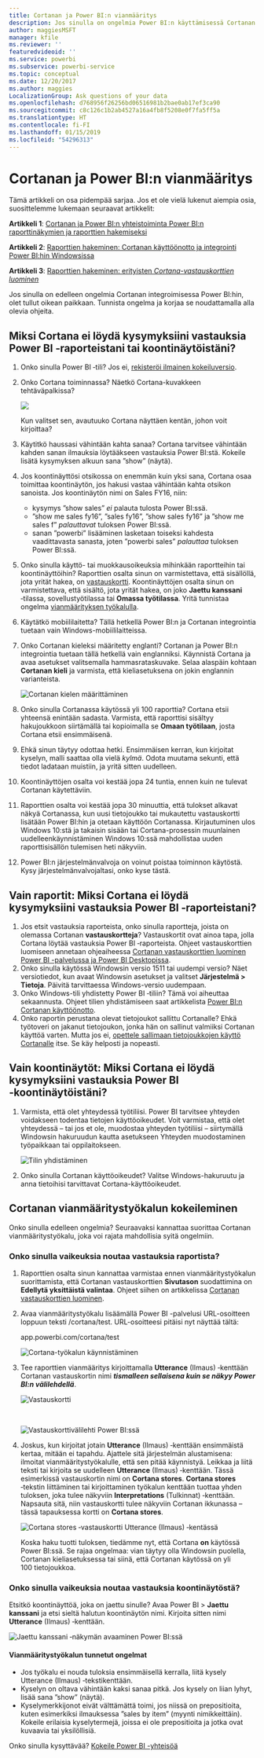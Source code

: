 ```yaml
---
title: Cortanan ja Power BI:n vianmääritys
description: Jos sinulla on ongelmia Power BI:n käyttämisessä Cortanan avulla, kokeile tämän artikkelin toimia.
author: maggiesMSFT
manager: kfile
ms.reviewer: ''
featuredvideoid: ''
ms.service: powerbi
ms.subservice: powerbi-service
ms.topic: conceptual
ms.date: 12/20/2017
ms.author: maggies
LocalizationGroup: Ask questions of your data
ms.openlocfilehash: d768956f26256bd06516981b2bae0ab17ef3ca90
ms.sourcegitcommit: c8c126c1b2ab4527a16a4fb8f5208e0f7fa5ff5a
ms.translationtype: HT
ms.contentlocale: fi-FI
ms.lasthandoff: 01/15/2019
ms.locfileid: "54296313"
---
```

# <a name="troubleshoot-cortana-for-power-bi"></a>Cortanan ja Power BI:n vianmääritys
Tämä artikkeli on osa pidempää sarjaa. Jos et ole vielä lukenut aiempia osia, suosittelemme lukemaan seuraavat artikkelit:

**Artikkeli 1**: [Cortanan ja Power BI:n yhteistoiminta Power BI:n raporttinäkymien ja raporttien hakemiseksi](service-cortana-intro.md)

**Artikkeli 2**: [Raporttien hakeminen: Cortanan käyttöönotto ja integrointi Power BI:hin Windowsissa](service-cortana-enable.md)

**Artikkeli 3**: [Raporttien hakeminen: erityisten *Cortana-vastauskorttien luominen*](service-cortana-answer-cards.md)

Jos sinulla on edelleen ongelmia Cortanan integroimisessa Power BI:hin, olet tullut oikean paikkaan. Tunnista ongelma ja korjaa se noudattamalla alla olevia ohjeita.

## <a name="why-doesnt-cortana-find-answers-from-my-power-bi-reports-or-dashboards"></a>Miksi Cortana ei löydä kysymyksiini vastauksia Power BI ‑raporteistani tai koontinäytöistäni?
1. Onko sinulla Power BI ‑tili?  Jos ei, [rekisteröi ilmainen kokeiluversio](https://powerbi.microsoft.com/get-started/).
2. Onko Cortana toiminnassa?  Näetkö Cortana-kuvakkeen tehtäväpalkissa?

    ![](media/service-cortana-troubleshoot/power-bi-cortana-icon.png)

    Kun valitset sen, avautuuko Cortana näyttäen kentän, johon voit kirjoittaa?
3. Käytitkö haussasi vähintään kahta sanaa? Cortana tarvitsee vähintään kahden sanan ilmauksia löytääkseen vastauksia Power BI:stä. Kokeile lisätä kysymyksen alkuun sana ”show” (näytä).
4. Jos koontinäyttösi otsikossa on enemmän kuin yksi sana, Cortana osaa toimittaa koontinäytön, jos hakusi vastaa vähintään kahta otsikon sanoista. Jos koontinäytön nimi on Sales FY16, niin:

   * kysymys ”show sales” *ei* palauta tulosta Power BI:ssä.   
   * ”show me sales fy16”, ”sales fy16”, ”show sales fy16” ja ”show me sales f” *palauttavat* tuloksen Power BI:ssä.    
   * sanan ”powerbi” lisääminen lasketaan toiseksi kahdesta vaadittavasta sanasta, joten ”powerbi sales” *palauttaa* tuloksen Power BI:ssä.
5. Onko sinulla käyttö- tai muokkausoikeuksia mihinkään raportteihin tai koontinäyttöihin? Raporttien osalta sinun on varmistettava, että sisällöllä, jota yrität hakea, on [vastauskortti](service-cortana-answer-cards.md).  Koontinäyttöjen osalta sinun on varmistettava, että sisältö, jota yrität hakea, on joko **Jaettu kanssani** ‑tilassa, sovellustyötilassa tai **Omassa työtilassa**. Yritä tunnistaa ongelma [vianmäärityksen työkalulla](#try-the-cortana-troubleshooting-tool).
6. Käytätkö mobiililaitetta?  Tällä hetkellä Power BI:n ja Cortanan integrointia tuetaan vain Windows-mobiililaitteissa.
7. Onko Cortanan kieleksi määritetty englanti?  Cortanan ja Power BI:n integrointia tuetaan tällä hetkellä vain englanniksi. Käynnistä Cortana ja avaa asetukset valitsemalla hammasrataskuvake. Selaa alaspäin kohtaan **Cortanan kieli** ja varmista, että kieliasetuksena on jokin englannin varianteista.

   ![Cortanan kielen määrittäminen](media/service-cortana-troubleshoot/power-bi-cortana-language.png)
8. Onko sinulla Cortanassa käytössä yli 100 raporttia?  Cortana etsii yhteensä enintään sadasta.  Varmista, että raporttisi sisältyy hakujoukkoon siirtämällä tai kopioimalla se **Omaan työtilaan**, josta Cortana etsii ensimmäisenä.
9. Ehkä sinun täytyy odottaa hetki. Ensimmäisen kerran, kun kirjoitat kyselyn, malli saattaa olla vielä *kylmä*. Odota muutama sekunti, että tiedot ladataan muistiin, ja yritä sitten uudelleen.
10. Koontinäyttöjen osalta voi kestää jopa 24 tuntia, ennen kuin ne tulevat Cortanan käytettäviin.    
11. Raporttien osalta voi kestää jopa 30 minuuttia, että tulokset alkavat näkyä Cortanassa, kun uusi tietojoukko tai mukautettu vastauskortti lisätään Power BI:hin ja otetaan käyttöön Cortanassa. Kirjautuminen ulos Windows 10:stä ja takaisin sisään tai Cortana-prosessin muunlainen uudelleenkäynnistäminen Windows 10:ssä mahdollistaa uuden raporttisisällön tulemisen heti näkyviin.  
12. Power BI:n järjestelmänvalvoja on voinut poistaa toiminnon käytöstä. Kysy järjestelmänvalvojaltasi, onko kyse tästä.

## <a name="reports-only-why-doesnt-cortana-find-answers-from-my-power-bi-reports"></a>Vain raportit: Miksi Cortana ei löydä kysymyksiini vastauksia Power BI ‑raporteistani?
1. Jos etsit vastauksia raporteista, onko sinulla raportteja, joista on olemassa Cortanan **vastauskortteja**? Vastauskortit ovat ainoa tapa, jolla Cortana löytää vastauksia Power BI ‑raporteista.  Ohjeet vastauskorttien luomiseen annetaan ohjeaiheessa [Cortanan vastauskorttien luominen Power BI -palvelussa ja Power BI Desktopissa](service-cortana-answer-cards.md).
2. Onko sinulla käytössä Windowsin versio 1511 tai uudempi versio?  Näet versiotiedot, kun avaat Windowsin asetukset ja valitset **Järjestelmä > Tietoja**. Päivitä tarvittaessa Windows-versio uudempaan.
3. Onko Windows-tili yhdistetty Power BI ‑tiliin? Tämä voi aiheuttaa sekaannusta. Ohjeet tilien yhdistämiseen saat artikkelista [Power BI:n Cortanan käyttöönotto](service-cortana-enable.md#add-your-power-bi-credentials-to-windows).
4. Onko raportin perustana olevat tietojoukot sallittu Cortanalle? Ehkä työtoveri on jakanut tietojoukon, jonka hän on sallinut valmiiksi Cortanan käyttöä varten. Mutta jos ei, [opettele sallimaan tietojoukkojen käyttö Cortanalle](service-cortana-enable.md) itse. Se käy helposti ja nopeasti.

## <a name="dashboards-only-why-doesnt-cortana-find-answers-from-my-power-bi-dashboards"></a>Vain koontinäytöt: Miksi Cortana ei löydä kysymyksiini vastauksia Power BI ‑koontinäytöistäni?
1. Varmista, että olet yhteydessä työtiliisi. Power BI tarvitsee yhteyden voidakseen todentaa tietojen käyttöoikeudet. Voit varmistaa, että olet yhteydessä – tai jos et ole, muodostaa yhteyden työtiliisi – siirtymällä Windowsin hakuruudun kautta asetukseen Yhteyden muodostaminen työpaikkaan tai oppilaitokseen.  

    ![Tilin yhdistäminen](media/service-cortana-troubleshoot/power-bi-cortana-connect.png)
2. Onko sinulla Cortanan käyttöoikeudet? Valitse Windows-hakuruutu ja anna tietoihisi tarvittavat Cortana-käyttöoikeudet.

## <a name="try-the-cortana-troubleshooting-tool"></a>Cortanan vianmääritystyökalun kokeileminen
Onko sinulla edelleen ongelmia?  Seuraavaksi kannattaa suorittaa Cortanan vianmääritystyökalu, joka voi rajata mahdollisia syitä ongelmiin.

### <a name="having-trouble-retrieving-answers-from-a-report"></a>Onko sinulla vaikeuksia noutaa vastauksia raportista?
1. Raporttien osalta sinun kannattaa varmistaa ennen vianmääritystyökalun suorittamista, että Cortanan vastauskorttien **Sivutason** suodattimina on **Edellytä yksittäistä valintaa**. Ohjeet siihen on artikkelissa [Cortanan vastauskorttien luominen](service-cortana-answer-cards.md).
2. Avaa vianmääritystyökalu lisäämällä Power BI -palvelusi URL-osoitteen loppuun teksti /cortana/test. URL-osoitteesi pitäisi nyt näyttää tältä:

   app.powerbi.com/cortana/test

   ![Cortana-työkalun käynnistäminen](media/service-cortana-troubleshoot/power-bi-cortana-tool2.png)
3. Tee raporttien vianmääritys kirjoittamalla **Utterance** (Ilmaus) ‑kenttään Cortanan vastauskortin nimi ***tismalleen sellaisena kuin se näkyy Power BI:n välilehdellä***.

   ![Vastauskortti](media/service-cortana-troubleshoot/power-bi-answer-card-new.png)

   </br>

   ![Vastauskorttivälilehti Power BI:ssä](media/service-cortana-troubleshoot/power-bi-answer-card2.png)
4. Joskus, kun kirjoitat jotain **Utterance** (Ilmaus) ‑kenttään ensimmäistä kertaa, mitään ei tapahdu. Ajattele sitä järjestelmän alustamisena: ilmoitat vianmääritystyökalulle, että sen pitää käynnistyä. Leikkaa ja liitä teksti tai kirjoita se uudelleen **Utterance** (Ilmaus) ‑kenttään. Tässä esimerkissä vastauskortin nimi on **Cortana stores**. **Cortana stores** ‑tekstin liittäminen tai kirjoittaminen työkalun kenttään tuottaa yhden tuloksen, joka tulee näkyviin **Interpretations** (Tulkinnat) ‑kenttään. Napsauta sitä, niin vastauskortti tulee näkyviin Cortanan ikkunassa – tässä tapauksessa kortti on **Cortana stores**.

   ![Cortana stores ‑vastauskortti Utterance (Ilmaus) ‑kentässä](media/service-cortana-troubleshoot/power-bi-utterance.png)

   Koska haku tuotti tuloksen, tiedämme nyt, että Cortana **on** käytössä Power BI:ssä. Se rajaa ongelmaa: vian täytyy olla Windowsin puolella, Cortanan kieliasetuksessa tai siinä, että Cortanan käytössä on yli 100 tietojoukkoa.

### <a name="having-trouble-retrieving-answers-from-a-dashboard"></a>Onko sinulla vaikeuksia noutaa vastauksia koontinäytöstä?
Etsitkö koontinäyttöä, joka on jaettu sinulle?  Avaa Power BI > **Jaettu kanssani** ja etsi sieltä halutun koontinäytön nimi.  Kirjoita sitten nimi **Utterance** (Ilmaus) ‑kenttään.

![Jaettu kanssani ‑näkymän avaaminen Power BI:ssä](media/service-cortana-troubleshoot/power-bi-cortana-shared-with-me.png)


#### <a name="troubleshooting-tool-known-issues"></a>Vianmääritystyökalun tunnetut ongelmat
* Jos työkalu ei nouda tuloksia ensimmäisellä kerralla, liitä kysely Utterance (Ilmaus) ‑tekstikenttään.
* Kyselyn on oltava vähintään kaksi sanaa pitkä.  Jos kysely on liian lyhyt, lisää sana ”show” (näytä).
* Kyselymerkkijonot eivät välttämättä toimi, jos niissä on prepositioita, kuten esimerkiksi ilmauksessa ”sales by item” (myynti nimikkeittäin). Kokeile erilaisia kyselytermejä, joissa ei ole prepositioita ja jotka ovat kuvaavia tai yksilöllisiä.

Onko sinulla kysyttävää? [Kokeile Power BI -yhteisöä](http://community.powerbi.com/)
